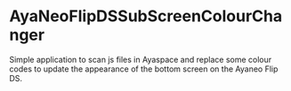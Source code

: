 # AyaNeoFlipDSSubScreenColourChanger

Simple application to scan js files in Ayaspace and replace some colour codes to update the appearance of the bottom screen on the Ayaneo Flip DS.